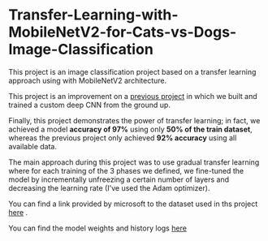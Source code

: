 # Transfer-Learning-with-MobileNetV2-for-Cats-vs-Dogs-Image-Classification
This project is an image classification project based on a transfer learning approach using with MobileNetV2 architecture.

This project is an improvement on a [previous project](https://github.com/mohamedamine99/Keras-CNN-cats-vs-dogs-image-classification) in which we built and trained a custom deep CNN from the ground up.

Finally, this project demonstrates the power of transfer learning; in fact, we achieved a model **accuracy of 97%** using only **50% of the train dataset**, whereas the previous project only achieved **92% accuracy** using all available data.

The main approach during this project was to use gradual transfer learning where for each training of the 3 phases we defined, we fine-tuned the model by incrementally unfreezing a certain number of layers and decreasing the learning rate (I've used the Adam optimizer).

You can find a link provided by microsoft to the dataset used in ths project [here](https://www.microsoft.com/en-us/download/details.aspx?id=54765) .

You can find the model weights and history logs [here](https://drive.google.com/drive/folders/1dQJrtzX0-8K5oYHveqpagmWQrQHAcVNE?usp=share_link)

